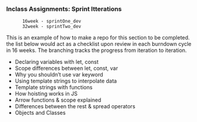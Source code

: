 ### Inclass Assignments: Sprint Itterations  
          16week - sprintOne_dev
          32week - sprintTwo_dev
            
This is an example of how to make a repo for this section to be completed.
the list below would act as a checklist upon review in each burndown cycle in 16 weeks. The branching tracks the progress from iteration to iteration.  

 - Declaring variables with let, const
 - Scope differences between let, const, var
 - Why you shouldn’t use var keyword
 - Using template strings to interpolate data
 - Template strings with functions
 - How hoisting works in JS
 - Arrow functions & scope explained
 - Differences between the rest & spread operators
 - Objects and Classes
